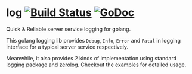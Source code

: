 # log [![Build Status](https://travis-ci.org/haxii/log.svg?branch=master)](https://travis-ci.org/haxii/log) [![GoDoc](https://godoc.org/github.com/haxii/log?status.svg)](https://godoc.org/github.com/haxii/log)

Quick &amp; Reliable server service logging for golang.

This golang logging lib provides `Debug`, `Info`, `Error` and `Fatal` in logging 
interface for a typical server service respectively.

Meanwhile, it also provides 2 kinds of implementation using standard logging package and [zerolog](https://github.com/rs/zerolog).
Checkout the [examples](https://github.com/haxii/log/tree/master/example) for detailed usage.
